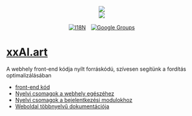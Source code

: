 <p align="center"><a href="https://xxai.art"><img src="https://cdn.jsdelivr.net/gh/xxai-art/doc/logo.svg"/></a><br/><a href="https://xxai.art"><img src="https://cdn.jsdelivr.net/gh/xxai-art/doc/xxai.svg"/></a></p><p align="center"><a href="https://github.com/xxai-art/doc#readme"><img alt="I18N" src="https://cdn.jsdelivr.net/gh/wactax/img/t.svg"/></a>　<a href="https://groups.google.com/u/0/g/xxai-art"><img alt="Google Groups" src="https://cdn.jsdelivr.net/gh/wactax/img/g-groups.svg"/></a></p>

# [xxAI.art](https://xxAI.art)

A webhely front-end kódja nyílt forráskódú, szívesen segítünk a fordítás optimalizálásában

* [front-end kód](https://github.com/xxai-art/web)
* [Nyelvi csomagok a webhely egészéhez](https://github.com/xxai-art/web/tree/main/i18n)
* [Nyelvi csomagok a bejelentkezési modulokhoz](https://github.com/wacpkg/user/tree/main/ui.i18n)
* [Weboldal többnyelvű dokumentációja](https://github.com/xxai-doc)
